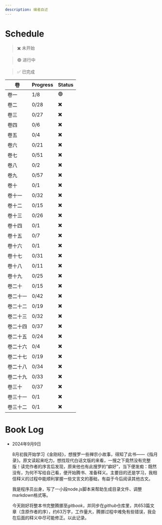 ```yaml
---
description: 编者自述
---
```


# Schedule

> ✖️ 未开始

> 🟢 进行中

> ✅ 已完成

|卷|Progress|Status|
|---|---|---|
|卷一|1/8|🟢|
|卷二|0/28|✖️|
|卷三|0/27|✖️|
|卷四|0/6|✖️|
|卷五|0/4|✖️|
|卷六|0/21|✖️|
|卷七|0/51|✖️|
|卷八|0/2|✖️|
|卷九|0/57|✖️|
|卷十|0/1|✖️|
|卷十一|0/32|✖️|
|卷十二|0/15|✖️|
|卷十三|0/26|✖️|
|卷十四|0/1|✖️|
|卷十五|0/7|✖️|
|卷十六|0/1|✖️|
|卷十七|0/31|✖️|
|卷十八|0/11|✖️|
|卷十九|0/25|✖️|
|卷二十|0/15|✖️|
|卷二十一|0/42|✖️|
|卷二十二|0/19|✖️|
|卷二十三|0/32|✖️|
|卷二十四|0/37|✖️|
|卷二十五|0/24|✖️|
|卷二十六|0/4|✖️|
|卷二十七|0/19|✖️|
|卷二十八|0/34|✖️|
|卷二十九|0/33|✖️|
|卷三十|0/37|✖️|
|卷三十一|0/1|✖️|
|卷三十二|0/1|✖️|


# Book Log

- 2024年9月9日

  8月初我开始学习《金刚经》，想搜罗一些禅宗小故事，得知了此书——《指月录》。原文读起来吃力，想找现代白话文版的来看，一搜之下竟然没有完整版！读完作者的序言后发现，原来他也有此搜罗的“癖好”，当下便发痴：既然没有，为何不写给自己看，便开始腾书、准备释义。主要目的还是学习，我相信释义的过程中能顺利掌握一些文言文的基础，有益于今后阅读其他古文。
  
  我是程序员出身，写了一小段node.js脚本来帮助生成目录文件、调整markdown格式等。

  今天刚好将整本书完整腾挪至*gitbook*，并同步在*github*仓库里，共653篇文章（含原作者的序），约63万字，工作量大，腾挪过程中难免有些错误，我会在后面的释义中尽可能修正。以此记录。